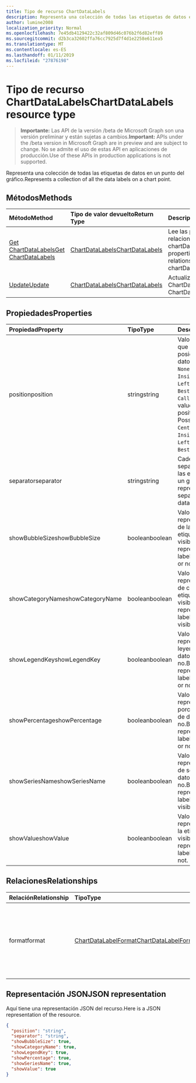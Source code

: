 ```yaml
---
title: Tipo de recurso ChartDataLabels
description: Representa una colección de todas las etiquetas de datos en un punto del gráfico.
author: lumine2008
localization_priority: Normal
ms.openlocfilehash: 7e45db4129422c32af809d46c076b2f6d82eff89
ms.sourcegitcommit: d2b3ca32602ffa76cc7925d7f4d1e2258e611ea5
ms.translationtype: MT
ms.contentlocale: es-ES
ms.lasthandoff: 01/11/2019
ms.locfileid: "27876198"
---
```

# <a name="chartdatalabels-resource-type"></a><span data-ttu-id="18e74-103">Tipo de recurso ChartDataLabels</span><span class="sxs-lookup"><span data-stu-id="18e74-103">ChartDataLabels resource type</span></span>

> <span data-ttu-id="18e74-104">**Importante:** Las API de la versión /beta de Microsoft Graph son una versión preliminar y están sujetas a cambios.</span><span class="sxs-lookup"><span data-stu-id="18e74-104">**Important:** APIs under the /beta version in Microsoft Graph are in preview and are subject to change.</span></span> <span data-ttu-id="18e74-105">No se admite el uso de estas API en aplicaciones de producción.</span><span class="sxs-lookup"><span data-stu-id="18e74-105">Use of these APIs in production applications is not supported.</span></span>

<span data-ttu-id="18e74-106">Representa una colección de todas las etiquetas de datos en un punto del gráfico.</span><span class="sxs-lookup"><span data-stu-id="18e74-106">Represents a collection of all the data labels on a chart point.</span></span>


## <a name="methods"></a><span data-ttu-id="18e74-107">Métodos</span><span class="sxs-lookup"><span data-stu-id="18e74-107">Methods</span></span>

| <span data-ttu-id="18e74-108">Método</span><span class="sxs-lookup"><span data-stu-id="18e74-108">Method</span></span>           | <span data-ttu-id="18e74-109">Tipo de valor devuelto</span><span class="sxs-lookup"><span data-stu-id="18e74-109">Return Type</span></span>    |<span data-ttu-id="18e74-110">Descripción</span><span class="sxs-lookup"><span data-stu-id="18e74-110">Description</span></span>|
|:---------------|:--------|:----------|
|[<span data-ttu-id="18e74-111">Get ChartDataLabels</span><span class="sxs-lookup"><span data-stu-id="18e74-111">Get ChartDataLabels</span></span>](../api/chartdatalabels-get.md) | [<span data-ttu-id="18e74-112">ChartDataLabels</span><span class="sxs-lookup"><span data-stu-id="18e74-112">ChartDataLabels</span></span>](chartdatalabels.md) |<span data-ttu-id="18e74-113">Lee las propiedades y relaciones del objeto chartDataLabels.</span><span class="sxs-lookup"><span data-stu-id="18e74-113">Read properties and relationships of chartDataLabels object.</span></span>|
|[<span data-ttu-id="18e74-114">Update</span><span class="sxs-lookup"><span data-stu-id="18e74-114">Update</span></span>](../api/chartdatalabels-update.md) | [<span data-ttu-id="18e74-115">ChartDataLabels</span><span class="sxs-lookup"><span data-stu-id="18e74-115">ChartDataLabels</span></span>](chartdatalabels.md) |<span data-ttu-id="18e74-116">Actualiza el objeto ChartDataLabels.</span><span class="sxs-lookup"><span data-stu-id="18e74-116">Update ChartDataLabels object.</span></span> |

## <a name="properties"></a><span data-ttu-id="18e74-117">Propiedades</span><span class="sxs-lookup"><span data-stu-id="18e74-117">Properties</span></span>
| <span data-ttu-id="18e74-118">Propiedad</span><span class="sxs-lookup"><span data-stu-id="18e74-118">Property</span></span>     | <span data-ttu-id="18e74-119">Tipo</span><span class="sxs-lookup"><span data-stu-id="18e74-119">Type</span></span>   |<span data-ttu-id="18e74-120">Descripción</span><span class="sxs-lookup"><span data-stu-id="18e74-120">Description</span></span>|
|:---------------|:--------|:----------|
|<span data-ttu-id="18e74-121">position</span><span class="sxs-lookup"><span data-stu-id="18e74-121">position</span></span>|<span data-ttu-id="18e74-122">string</span><span class="sxs-lookup"><span data-stu-id="18e74-122">string</span></span>|<span data-ttu-id="18e74-p102">Valor DataLabelPosition que representa la posición de la etiqueta de datos. Valores posibles: `None`, `Center`, `InsideEnd`, `InsideBase`, `OutsideEnd`, `Left`, `Right`, `Top`, `Bottom`, `BestFit`, `Callout`.</span><span class="sxs-lookup"><span data-stu-id="18e74-p102">DataLabelPosition value that represents the position of the data label. Possible values are: `None`, `Center`, `InsideEnd`, `InsideBase`, `OutsideEnd`, `Left`, `Right`, `Top`, `Bottom`, `BestFit`, `Callout`.</span></span>|
|<span data-ttu-id="18e74-125">separator</span><span class="sxs-lookup"><span data-stu-id="18e74-125">separator</span></span>|<span data-ttu-id="18e74-126">string</span><span class="sxs-lookup"><span data-stu-id="18e74-126">string</span></span>|<span data-ttu-id="18e74-127">Cadena que representa el separador empleado para las etiquetas de datos de un gráfico.</span><span class="sxs-lookup"><span data-stu-id="18e74-127">String representing the separator used for the data labels on a chart.</span></span>|
|<span data-ttu-id="18e74-128">showBubbleSize</span><span class="sxs-lookup"><span data-stu-id="18e74-128">showBubbleSize</span></span>|<span data-ttu-id="18e74-129">boolean</span><span class="sxs-lookup"><span data-stu-id="18e74-129">boolean</span></span>|<span data-ttu-id="18e74-130">Valor booleano que representa si el tamaño de la burbuja de la etiqueta de datos es visible o no.</span><span class="sxs-lookup"><span data-stu-id="18e74-130">Boolean value representing if the data label bubble size is visible or not.</span></span>|
|<span data-ttu-id="18e74-131">showCategoryName</span><span class="sxs-lookup"><span data-stu-id="18e74-131">showCategoryName</span></span>|<span data-ttu-id="18e74-132">boolean</span><span class="sxs-lookup"><span data-stu-id="18e74-132">boolean</span></span>|<span data-ttu-id="18e74-133">Valor booleano que representa si el nombre de categoría de la etiqueta de datos es visible o no.</span><span class="sxs-lookup"><span data-stu-id="18e74-133">Boolean value representing if the data label category name is visible or not.</span></span>|
|<span data-ttu-id="18e74-134">showLegendKey</span><span class="sxs-lookup"><span data-stu-id="18e74-134">showLegendKey</span></span>|<span data-ttu-id="18e74-135">boolean</span><span class="sxs-lookup"><span data-stu-id="18e74-135">boolean</span></span>|<span data-ttu-id="18e74-136">Valor booleano que representa si la clave de leyenda de la etiqueta de datos es visible o no.</span><span class="sxs-lookup"><span data-stu-id="18e74-136">Boolean value representing if the data label legend key is visible or not.</span></span>|
|<span data-ttu-id="18e74-137">showPercentage</span><span class="sxs-lookup"><span data-stu-id="18e74-137">showPercentage</span></span>|<span data-ttu-id="18e74-138">boolean</span><span class="sxs-lookup"><span data-stu-id="18e74-138">boolean</span></span>|<span data-ttu-id="18e74-139">Valor booleano que representa si el porcentaje de la etiqueta de datos es visible o no.</span><span class="sxs-lookup"><span data-stu-id="18e74-139">Boolean value representing if the data label percentage is visible or not.</span></span>|
|<span data-ttu-id="18e74-140">showSeriesName</span><span class="sxs-lookup"><span data-stu-id="18e74-140">showSeriesName</span></span>|<span data-ttu-id="18e74-141">boolean</span><span class="sxs-lookup"><span data-stu-id="18e74-141">boolean</span></span>|<span data-ttu-id="18e74-142">Valor booleano que representa si el nombre de serie de la etiqueta de datos es visible o no.</span><span class="sxs-lookup"><span data-stu-id="18e74-142">Boolean value representing if the data label series name is visible or not.</span></span>|
|<span data-ttu-id="18e74-143">showValue</span><span class="sxs-lookup"><span data-stu-id="18e74-143">showValue</span></span>|<span data-ttu-id="18e74-144">boolean</span><span class="sxs-lookup"><span data-stu-id="18e74-144">boolean</span></span>|<span data-ttu-id="18e74-145">Valor booleano que representa si el valor de la etiqueta de datos es visible o no.</span><span class="sxs-lookup"><span data-stu-id="18e74-145">Boolean value representing if the data label value is visible or not.</span></span>|

## <a name="relationships"></a><span data-ttu-id="18e74-146">Relaciones</span><span class="sxs-lookup"><span data-stu-id="18e74-146">Relationships</span></span>
| <span data-ttu-id="18e74-147">Relación</span><span class="sxs-lookup"><span data-stu-id="18e74-147">Relationship</span></span> | <span data-ttu-id="18e74-148">Tipo</span><span class="sxs-lookup"><span data-stu-id="18e74-148">Type</span></span>   |<span data-ttu-id="18e74-149">Descripción</span><span class="sxs-lookup"><span data-stu-id="18e74-149">Description</span></span>|
|:---------------|:--------|:----------|
|<span data-ttu-id="18e74-150">format</span><span class="sxs-lookup"><span data-stu-id="18e74-150">format</span></span>|[<span data-ttu-id="18e74-151">ChartDataLabelFormat</span><span class="sxs-lookup"><span data-stu-id="18e74-151">ChartDataLabelFormat</span></span>](chartdatalabelformat.md)|<span data-ttu-id="18e74-p103">Representa el formato de las etiquetas de datos del gráfico, que incluye el formato de relleno y de fuente. Solo lectura.</span><span class="sxs-lookup"><span data-stu-id="18e74-p103">Represents the format of chart data labels, which includes fill and font formatting. Read-only.</span></span>|

## <a name="json-representation"></a><span data-ttu-id="18e74-154">Representación JSON</span><span class="sxs-lookup"><span data-stu-id="18e74-154">JSON representation</span></span>

<span data-ttu-id="18e74-155">Aquí tiene una representación JSON del recurso.</span><span class="sxs-lookup"><span data-stu-id="18e74-155">Here is a JSON representation of the resource.</span></span>

<!-- {
  "blockType": "resource",
  "optionalProperties": [

  ],
  "@odata.type": "microsoft.graph.chartDataLabels"
}-->

```json
{
  "position": "string",
  "separator": "string",
  "showBubbleSize": true,
  "showCategoryName": true,
  "showLegendKey": true,
  "showPercentage": true,
  "showSeriesName": true,
  "showValue": true
}

```

<!-- uuid: 8fcb5dbc-d5aa-4681-8e31-b001d5168d79
2015-10-25 14:57:30 UTC -->
<!-- {
  "type": "#page.annotation",
  "description": "ChartDataLabels resource",
  "keywords": "",
  "section": "documentation",
  "tocPath": ""
}-->
